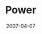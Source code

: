 ---
layout: message
category: message
series: "Ghost"
title: "Power"
date: 2007-04-07
audio-description: "Powerful and unpredictable, mysterious and tangible, invisible and real. Defying easy description, the Holy Spirit is no vague and impersonal force. This promised Counselor and Teacher has been sent to equip us, comfort us and fill us personally with the "
audio: "http://www.crossroads.net/audio/2007/2007_03_Ghost/Ghost_01_Power_04-07-07_Tome.mp3"
audio-title: "Power"
audio-duration: "38:21"
---